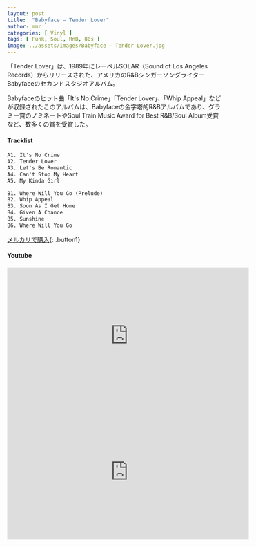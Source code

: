 ```yaml
---
layout: post
title:  "Babyface – Tender Lover"
author: mmr
categories: [ Vinyl ]
tags: [ Funk, Soul, RnB, 80s ]
image: ../assets/images/Babyface – Tender Lover.jpg
---
```


「Tender Lover」は、1989年にレーベルSOLAR（Sound of Los Angeles Records）からリリースされた、アメリカのR&BシンガーソングライターBabyfaceのセカンドスタジオアルバム。

Babyfaceのヒット曲「It's No Crime」「Tender Lover」、「Whip Appeal」などが収録されたこのアルバムは、Babyfaceの金字塔的R&Bアルバムであり、グラミー賞のノミネートやSoul Train Music Award for Best R&B/Soul Album受賞など、数多くの賞を受賞した。

#### Tracklist
```md
A1. It's No Crime
A2. Tender Lover
A3. Let's Be Romantic
A4. Can't Stop My Heart
A5. My Kinda Girl

B1. Where Will You Go (Prelude)
B2. Whip Appeal
B3. Soon As I Get Home
B4. Given A Chance
B5. Sunshine
B6. Where Will You Go
```

[メルカリで購入](https://jp.mercari.com/item/m76076839390?afid=6142608987){: .button1}

#### Youtube
<iframe width="560" height="315" src="https://www.youtube.com/embed/TCVahl7KvHw?si=BR_w2ORlBzEEf9KB" title="YouTube video player" frameborder="0" allow="accelerometer; autoplay; clipboard-write; encrypted-media; gyroscope; picture-in-picture; web-share" referrerpolicy="strict-origin-when-cross-origin" allowfullscreen></iframe>

<iframe width="560" height="315" src="https://www.youtube.com/embed/s3zYoBUJ2VY?si=jsIAZJohdHMXDT7G" title="YouTube video player" frameborder="0" allow="accelerometer; autoplay; clipboard-write; encrypted-media; gyroscope; picture-in-picture; web-share" referrerpolicy="strict-origin-when-cross-origin" allowfullscreen></iframe>